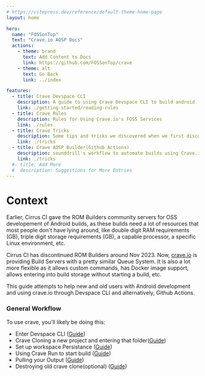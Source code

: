 ```yaml
---
# https://vitepress.dev/reference/default-theme-home-page
layout: home

hero:
  name: "FOSSonTop"
  text: "Crave.io AOSP Docs"
  actions:
    - theme: brand
      text: Add Content to Docs
      link: https://github.com/FOSSonTop/crave
    - theme: alt
      text: Go Back
      link: ../index

features:
  - title: Crave Devspace CLI
    description: A guide to using Crave Devspace CLI to build android
    link: ./getting-started/reading-rules
  - title: Crave Rules
    description: Rules for Using Crave.io's FOSS Services
    link: ./rules
  - title: Crave Tricks
    description: Some tips and tricks we discovered when we first discovered crave
    link: ./tricks
  - title: Crave AOSP Builder(Github Actions)
    description: sounddrill's workflow to automate builds using Crave.io
    link: ./tricks
  #- title: Add More
  #  description: Suggestions for More Entries
---
```

<!--mainly crave guide, crave rules, crave debugging tips, crave tricks-->
# Context

Earlier, Cirrus CI gave the ROM Builders community servers for OSS developement of Android builds, as these builds need a lot of resources that most people don't have lying around, like double digit RAM requirements (GB), triple digit storage requirements (GB), a capable processor, a specific Linux environment, etc.

Cirrus CI has discontinued ROM Builders around Nov 2023. Now, [crave.io](https://crave.io) is providing Build Servers with a pretty similar Queue System. It is also a lot more flexible as it allows custom commands, has Docker image support, allows entering into build storage without starting a build, etc.

This guide attempts to help new and old users with Android development and using crave.io through Devspace CLI and alternatively, Github Actions.

### General Workflow

To use crave, you'll likely be doing this:
- Enter Devspace CLI ([Guide](./getting-started/installing-crave.md))
- Crave Cloning a new project and entering that folder([Guide](./getting-started/setting-project.md))
- Set up workspace Persistance ([Guide](./getting-started/more-info.md#craveyaml))
- Using Crave Run to start build ([Guide](./getting-started/building-crave-run.md))
- Pulling your Output ([Guide](./getting-started/pulling-output.md))
- Destroying old crave clone(optional) ([Guide](./getting-started/setting-project.md))
